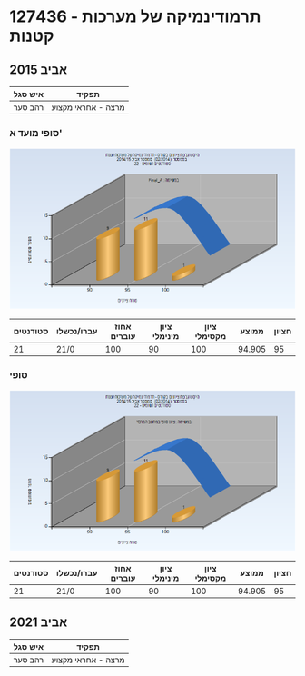 # 127436 - תרמודינמיקה של מערכות קטנות

## אביב 2015

| איש סגל | תפקיד |
| ---- | ---- |
| רהב סער | מרצה - אחראי מקצוע |

### סופי מועד א'

![201402 Final_A](201402/Final_A.png)

| סטודנטים | עברו/נכשלו | אחוז עוברים | ציון מינימלי | ציון מקסימלי | ממוצע | חציון |
| ---- | ---- | ---- | ---- | ---- | ---- | ---- |
| 21 | 21/0 | 100 | 90 | 100 | 94.905 | 95 |

### סופי

![201402 Finals](201402/Finals.png)

| סטודנטים | עברו/נכשלו | אחוז עוברים | ציון מינימלי | ציון מקסימלי | ממוצע | חציון |
| ---- | ---- | ---- | ---- | ---- | ---- | ---- |
| 21 | 21/0 | 100 | 90 | 100 | 94.905 | 95 |

## אביב 2021

| איש סגל | תפקיד |
| ---- | ---- |
| רהב סער | מרצה - אחראי מקצוע |

